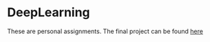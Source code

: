 # DeepLearning

These are personal assignments. The final project can be found [here](https://gitee.com/li-yuanzhi-1/tensorflow-final-homework)
